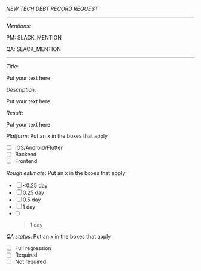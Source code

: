 *NEW TECH DEBT RECORD REQUEST*

-----
*Mentions:*  

PM: SLACK_MENTION   

QA: SLACK_MENTION

----

*Title*:

Put your text here

*Description*:

Put your text here

*Result*:

Put your text here

*Platform*:
Put an x in the boxes that apply
- [ ] iOS/Android/Flutter
- [ ] Backend
- [ ] Frontend

*Rough estimate*:
Put an x in the boxes that apply
- [ ] <0.25 day
- [ ] 0.25 day
- [ ] 0.5 day
- [ ] 1 day
- [ ] >1 day

*QA status*:
Put an x in the boxes that apply
- [ ] Full regression
- [ ] Required
- [ ] Not required
